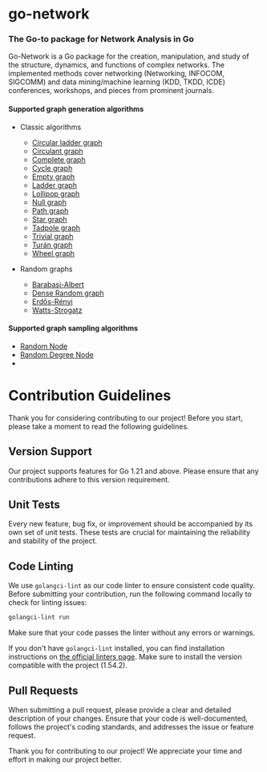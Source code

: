 # go-network
### The Go-to package for Network Analysis in Go

Go-Network is a Go package for the creation, manipulation, and study of the structure, dynamics, and functions of complex networks. The implemented methods cover networking (Networking, INFOCOM, SIGCOMM) and data mining/machine learning (KDD, TKDD, ICDE) conferences, workshops, and pieces from prominent journals.

#### Supported graph generation algorithms
- Classic algorithms
  - [Circular ladder graph]()
  - [Circulant graph]()
  - [Complete graph]()
  - [Cycle graph]()
  - [Empty graph]()
  - [Ladder graph]()
  - [Lollipop graph]()
  - [Null graph]()
  - [Path graph]()
  - [Star graph]()
  - [Tadpole graph]()
  - [Trivial graph]()
  - [Turán graph]()
  - [Wheel graph]() 

- Random graphs
  - [Barabasi-Albert]()
  - [Dense Random graph]()
  - [Erdős-Rényi]()
  - [Watts-Strogatz]()

#### Supported graph sampling algorithms
 - [Random Node]()
 - [Random Degree Node]()
 - 


# Contribution Guidelines

Thank you for considering contributing to our project! Before you start, please take a moment to read the following guidelines.

## Version Support

Our project supports features for Go 1.21 and above. Please ensure that any contributions adhere to this version requirement.

## Unit Tests

Every new feature, bug fix, or improvement should be accompanied by its own set of unit tests. These tests are crucial for maintaining the reliability and stability of the project.

## Code Linting

We use `golangci-lint` as our code linter to ensure consistent code quality. Before submitting your contribution, run the following command locally to check for linting issues:

```bash
golangci-lint run
```

Make sure that your code passes the linter without any errors or warnings.

If you don't have `golangci-lint` installed, you can find installation instructions on [the official linters page](https://golangci-lint.run). Make sure to install the version compatible with the project (1.54.2).

## Pull Requests
When submitting a pull request, please provide a clear and detailed description of your changes. Ensure that your code is well-documented, follows the project's coding standards, and addresses the issue or feature request.

Thank you for contributing to our project! We appreciate your time and effort in making our project better.
